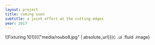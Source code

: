 ```yaml
---
layout: project 
title: coming soon 
subtitle: a joint effort at the cutting edges 
year: 2017 
---
```


![Fixturing 101]({{"media/roubo8.jpg" | absolute_url}}){: .ui .fluid .image}

